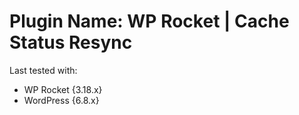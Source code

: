 # Plugin Name: WP Rocket | Cache Status Resync



Last tested with:
* WP Rocket {3.18.x}
* WordPress {6.8.x}
